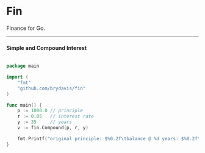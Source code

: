 # Fin

Finance for Go.

---
#### Simple and Compound Interest

```go 

package main

import (
	"fmt"
	"github.com/brydavis/fin"
)

func main() {
	p := 1000.0 // principle
	r := 0.05   // interest rate
	y := 35     // years
	v := fin.Compound(p, r, y)

	fmt.Printf("original principle: $%0.2f\tbalance @ %d years: $%0.2f\n", p, y, v) // 5516.015368
}
```
